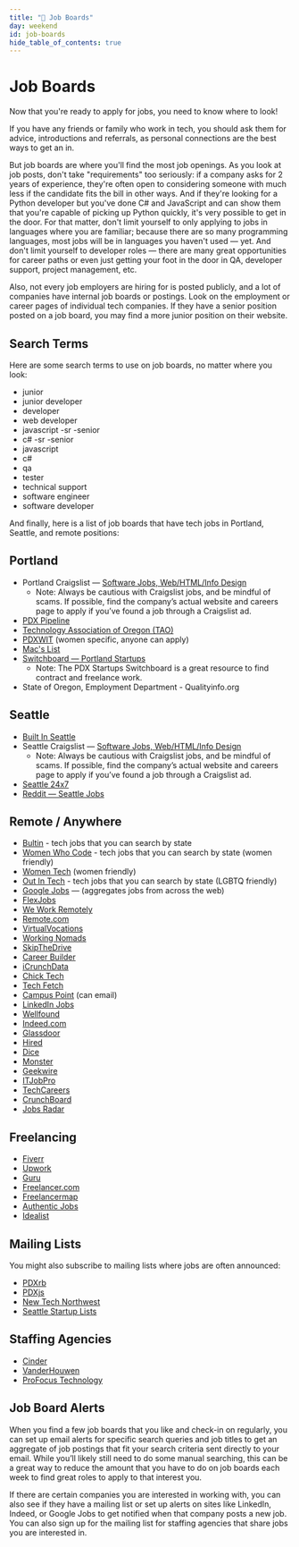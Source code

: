 ```yaml
---
title: "📓 Job Boards"
day: weekend
id: job-boards
hide_table_of_contents: true
---
```


# Job Boards

Now that you're ready to apply for jobs, you need to know where to look!

If you have any friends or family who work in tech, you should ask them for advice, introductions and referrals, as personal connections are the best ways to get an in.

But job boards are where you'll find the most job openings. As you look at job posts, don't take "requirements" too seriously: if a company asks for 2 years of experience, they're often open to considering someone with much less if the candidate fits the bill in other ways. And if they're looking for a Python developer but you've done C# and JavaScript and can show them that you're capable of picking up Python quickly, it's very possible to get in the door. For that matter, don't limit yourself to only applying to jobs in languages where you are familiar; because there are so many programming languages, most jobs will be in languages you haven't used — yet. And don't limit yourself to developer roles — there are many great opportunities for career paths or even just getting your foot in the door in QA, developer support, project management, etc.

Also, not every job employers are hiring for is posted publicly, and a lot of companies have internal job boards or postings. Look on the employment or career pages of individual tech companies. If they have a senior position posted on a job board, you may find a more junior position on their website.

## Search Terms​

Here are some search terms to use on job boards, no matter where you look:

* junior
* junior developer
* developer 
* web developer
* javascript -sr -senior
* c# -sr -senior
* javascript
* c#
* qa
* tester
* technical support
* software engineer
* software developer 

And finally, here is a list of job boards that have tech jobs in Portland, Seattle, and remote positions:

## Portland​

* Portland Craigslist — [Software Jobs, Web/HTML/Info Design](http://portland.craigslist.org/search/sof)
  * Note: Always be cautious with Craigslist jobs, and be mindful of scams. If possible, find the company’s actual website and careers page to apply if you’ve found a job through a Craigslist ad. 
* [PDX Pipeline](http://pdxpipeline.com/jobs/)
* [Technology Association of Oregon (TAO)](https://www.techoregon.org/tech-oregon-careers/)
* [PDXWIT](https://jobs.pdxwit.org/) (women specific, anyone can apply)
* [Mac's List](http://jobs.macslist.org/)
* [Switchboard — Portland Startups](https://pdxstartups.switchboardhq.com/)
  * Note: The PDX Startups Switchboard is a great resource to find contract and freelance work. 
* State of Oregon, Employment Department - Qualityinfo.org

## Seattle​

* [Built In Seattle](https://www.builtinseattle.com/jobs/dev-engineering)
* Seattle Craigslist — [Software Jobs, Web/HTML/Info Design](https://seattle.craigslist.org/search/sof)
  * Note: Always be cautious with Craigslist jobs, and be mindful of scams. If possible, find the company’s actual website and careers page to apply if you’ve found a job through a Craigslist ad. 
* [Seattle 24x7](http://www.seattle24x7.com/topics/jobsboard/)
* [Reddit — Seattle Jobs](https://www.reddit.com/r/SeattleJobs/)

## Remote / Anywhere​

* [Bultin](https://builtin.com/jobs/portland/dev-engineering) - tech jobs that you can search by state
* [Women Who Code](https://members.womenwhocode.com/jobs) - tech jobs that you can search by state (women friendly)
* [Women Tech](https://www.womentech.net/jobs) (women friendly)
* [Out In Tech](https://outintech.com/jobs/) - tech jobs that you can search by state (LGBTQ friendly)
* [Google Jobs](https://jobs.google.com/about/) — (aggregates jobs from across the web)
* [FlexJobs](https://www.flexjobs.com/)
* [We Work Remotely](https://weworkremotely.com/remote-jobs/search)
* [Remote.com](https://remote.com) 
* [VirtualVocations](https://www.virtualvocations.com/)
* [Working Nomads](http://www.workingnomads.co/)
* [SkipTheDrive](http://www.skipthedrive.com/)
* [Career Builder](http://www.careerbuilder.com/)
* [iCrunchData](http://www.icrunchdata.com/)
* [Chick Tech](http://jobs.chicktech.org/)
* [Tech Fetch](http://www.techfetch.com/job/techoregon/oregon-state-openings.aspx)
* [Campus Point](https://www.campuspoint.com/home) (can email)
* [LinkedIn Jobs](https://www.linkedin.com/jobs/information-technology-jobs)
* [Wellfound](https://wellfound.com/)
* [Indeed.com](http://www.indeed.com/)
* [Glassdoor](http://www.glassdoor.com/)
* [Hired](http://www.hired.com/)
* [Dice](https://www.dice.com/jobs/)
* [Monster](http://jobs.monster.com/)
* [Geekwire](http://www.geekwire.com/jobs/)
* [ITJobPro](http://itjobpro.com/)
* [TechCareers](http://www.techcareers.com/jobs/)
* [CrunchBoard](http://www.crunchboard.com/)
* [Jobs Radar](http://www.jobsradar.com/jr2/jobs/search)

## Freelancing​

* [Fiverr](https://www.fiverr.com/)
* [Upwork](https://www.upwork.com/)
* [Guru](http://www.guru.com/)
* [Freelancer.com](https://www.freelancer.com/)
* [Freelancermap](http://www.freelancermap.com/)
* [Authentic Jobs](https://authenticjobs.com/)
* [Idealist](http://www.idealist.org/)

## Mailing Lists​

You might also subscribe to mailing lists where jobs are often announced:

* [PDXrb](https://pdxruby.org/)
* [PDXjs](http://pdxjs.com/)
* [New Tech Northwest](https://www.newtechnorthwest.com/subscribe-to-our-newsletter/)
* [Seattle Startup Lists](http://seattle.startups-list.com/)

## Staffing Agencies

* [Cinder](https://teamcinder.com/jobs/)
* [VanderHouwen](https://www.vanderhouwen.com/)
* [ProFocus Technology](https://www.profocustechnology.com/)

## Job Board Alerts 

When you find a few job boards that you like and check-in on regularly, you can set up email alerts for specific search queries and job titles to get an aggregate of job postings that fit your search criteria sent directly to your email. While you’ll likely still need to do some manual searching, this can be a great way to reduce the amount that you have to do on job boards each week to find great roles to apply to that interest you. 

If there are certain companies you are interested in working with, you can also see if they have a mailing list or set up alerts on sites like LinkedIn, Indeed, or Google Jobs to get notified when that company posts a new job. You can also sign up for the mailing list for staffing agencies that share jobs you are interested in. 

